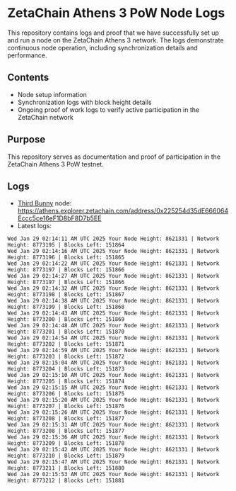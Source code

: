 # ZetaChain Athens 3 PoW Node Logs
This repository contains logs and proof that we have successfully set up and run a node on the ZetaChain Athens 3 network. The logs demonstrate continuous node operation, including synchronization details and performance.

## Contents
- Node setup information
- Synchronization logs with block height details
- Ongoing proof of work logs to verify active participation in the ZetaChain network

## Purpose
This repository serves as documentation and proof of participation in the ZetaChain Athens 3 PoW testnet.

## Logs

- [Third Bunny](https://thirdbunny.xyz/) node: https://athens.explorer.zetachain.com/address/0x225254d35dE666064Eccc5ce16eF1D8bF8D7b5EE
- Latest logs:
```
Wed Jan 29 02:14:11 AM UTC 2025 Your Node Height: 8621331 | Network Height: 8773195 | Blocks Left: 151864
Wed Jan 29 02:14:16 AM UTC 2025 Your Node Height: 8621331 | Network Height: 8773196 | Blocks Left: 151865
Wed Jan 29 02:14:22 AM UTC 2025 Your Node Height: 8621331 | Network Height: 8773197 | Blocks Left: 151866
Wed Jan 29 02:14:27 AM UTC 2025 Your Node Height: 8621331 | Network Height: 8773197 | Blocks Left: 151866
Wed Jan 29 02:14:32 AM UTC 2025 Your Node Height: 8621331 | Network Height: 8773198 | Blocks Left: 151867
Wed Jan 29 02:14:38 AM UTC 2025 Your Node Height: 8621331 | Network Height: 8773199 | Blocks Left: 151868
Wed Jan 29 02:14:43 AM UTC 2025 Your Node Height: 8621331 | Network Height: 8773200 | Blocks Left: 151869
Wed Jan 29 02:14:48 AM UTC 2025 Your Node Height: 8621331 | Network Height: 8773201 | Blocks Left: 151870
Wed Jan 29 02:14:54 AM UTC 2025 Your Node Height: 8621331 | Network Height: 8773202 | Blocks Left: 151871
Wed Jan 29 02:14:59 AM UTC 2025 Your Node Height: 8621331 | Network Height: 8773203 | Blocks Left: 151872
Wed Jan 29 02:15:04 AM UTC 2025 Your Node Height: 8621331 | Network Height: 8773204 | Blocks Left: 151873
Wed Jan 29 02:15:10 AM UTC 2025 Your Node Height: 8621331 | Network Height: 8773205 | Blocks Left: 151874
Wed Jan 29 02:15:15 AM UTC 2025 Your Node Height: 8621331 | Network Height: 8773206 | Blocks Left: 151875
Wed Jan 29 02:15:20 AM UTC 2025 Your Node Height: 8621331 | Network Height: 8773207 | Blocks Left: 151876
Wed Jan 29 02:15:26 AM UTC 2025 Your Node Height: 8621331 | Network Height: 8773208 | Blocks Left: 151877
Wed Jan 29 02:15:31 AM UTC 2025 Your Node Height: 8621331 | Network Height: 8773208 | Blocks Left: 151877
Wed Jan 29 02:15:36 AM UTC 2025 Your Node Height: 8621331 | Network Height: 8773209 | Blocks Left: 151878
Wed Jan 29 02:15:42 AM UTC 2025 Your Node Height: 8621331 | Network Height: 8773210 | Blocks Left: 151879
Wed Jan 29 02:15:47 AM UTC 2025 Your Node Height: 8621331 | Network Height: 8773211 | Blocks Left: 151880
Wed Jan 29 02:15:53 AM UTC 2025 Your Node Height: 8621331 | Network Height: 8773212 | Blocks Left: 151881
```
